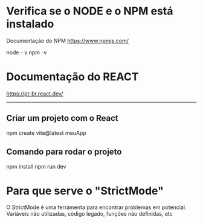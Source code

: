 # Verifica se o NODE e o NPM está instalado
Documentação do NPM
https://www.npmjs.com/

node - v
npm -v

# Documentação do REACT
https://pt-br.react.dev/


--------------------------------------------------------------------------------------

## Criar um projeto com o React
npm create vite@latest meuApp

## Comando para rodar o projeto
npm install
npm run dev


# Para que serve o "StrictMode"
O StrictMode é uma ferramenta para encontrar problemas em potencial.
Variáveis não utilizadas, código legado, funções não definidas, etc

